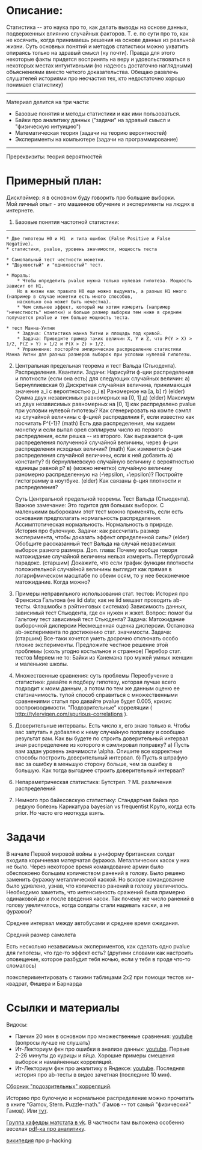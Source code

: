 
Описание:
========

Статистика -- это наука про то, как делать выводы на основе данных, подверженных влиянию случайных факторов. Т. е. по сути про то, как не косячить, когда принимаешь решения на основе данных из реальной жизни. Суть основных понятий и методов статистики можно ухватить опираясь только на здравый смысл (ну почти). Правда для этого некоторые факты придется воспринять на веру и удовольствоваться в некоторых местах интуитивными (но надеюсь достаточно наглядными) объяснениями вместо четкого доказательства. Обещаю развлечь слушателей историями про несчастия тех, кто недостаточно хорошо понимает статистику)

---

Материал делится на три части:
* Базовые понятия и методы статистики и как ими пользоваться.
* Байки про аналитику данных ("задачи" на здравый смысл и "физическую интуицию")
* Математическая теория (задачи на теорию вероятностей)
* Эксперименты на компьютере (задачи на программирование)

---

Пререквизиты: теория вероятностей


Примерный план:
===============
Дисклэймер: я в основном буду говорить про большие выборки.  
Мой личный опыт - это машинное обучение и эксперименты на людях в интернете.

1. Базовые понятия частотной статистики:
----------------------------------------

    * Две гипотезы H0 и H1  и типа ошибок (False Positive и False Negative).  
    * статистики, pvalue, уровень значимости, мощность теста  

    * Самопальный тест честности монетки.  
    * "Двухвостый" и "однохвостый" тест.

    * Мораль:
        * Чтобы определить pvalue нужна только нулевая гипотеза. Мощность зависит от H1.
        Но в жизни как правило H0 еще можно выдумать, а разных H1 много (например в случае монетки есть много способов,
        насколько она может быть нечестна).
        * Чем сильнее эффект, который мы хотим измерить (например "нечестность" монетки) и больше размер выборки тем ниже в среднем получается pvalue и тем больше мощность теста.

    * тест Манна-Уитни
        * Задача: Статистика манна Уитни и площадь под кривой.
        * Задача: Приведите пример таких величин X, Y и Z, что P(Y > X) > 1/2, P(Z > Y) > 1/2 и P(X > Z) > 1/2.
        * Упражнение: посторйте эмпирическое распределение статистики Манна Уитни для разных размеров выборок при условии нулевой гипотезы.

2. Центральная предельная теорема и тест Вальда (Стьюдента).
Распределения. Квантили.
Задачи:
    Нарисуйти ф-ции распределения и плотности (если она есть) для следующих случайных величин:
        а) Бернуллиевская
        б) Дискретная случайная величина, принимающая значение a_i с вероятностью p_i
        в) Раномерное на [a, b]
        г) (elder) Сумма двух независимых равномерных на [0, 1]
        д) (elder) Максимум из двух независимых равномерных на [0, 1]
    как распределено pvalue при условии нулевой гипотезы?
    Как сгенерировать на компе сэмпл из случайной величины с ф-цией распределния F, если известно как посчитать F^{-1}?
    (math) Есть два распределения, мы кидаем монетку и если выпал орел сэплируем число из первого распредления, если решка -- из второго. Как выражается ф-ция распределения полученной случайной величины, через ф-ции распределения исходных величин?
    (math) Как изменится ф-ция распределения случайной величины, если к ней добавить
        а) константу?
        б) бернуллиевскую случайную величину с вероятностью единицы равной p?
        в) (можно нечетко) случайную величину раномерно распределенную на (-\epsilon, +\epsilon)? Постройте гистограмму в ноутбуке.
    (elder) Как связаны ф-ция плотности и распределения?

    Суть Центральной предельной теоремы.
    Тест Вальда (Стьюдента).
    Важное замечание: Это годится для больших выборок. С маленькими выбороками этот тест можно применять, если есть оcнования предполагать нормальность распределения.
    Ассимптотическая нормальность. Нормальность в природе. История про булочную.
    Задачи:
        как рассчитать размер эксперимента, чтобы доказать эффект определенной силы?
        (elder) Обобщите рассказанный тест Вальда на случай независимых выборок разного размера.
    Доп. глава:
        Почему вообще говоря матожидание случайной величины нельзя измерить. Петербургский парадокс.
        (старшим) Докажите, что если график функции плотности положительной случайной величины выглядит как прямая в логарифмическом масштабе по обеим осям, то у нее бесконечное матожидание.
        Когда можно?

3. Примеры неправильного использования стат. тестов:
    История про Френсиса Гальтона (не iid data; как не iid мешает проводить ab-тесты. Флэшмобы в рэйтинговых системах)
    Зависимость данных, зависимый тест Стьюдента, где он нужен и жжет.
        Вопрос: помог бы Гальтону тест зависимый тест Стьюдента?
    Задача:
        Матожидание выборочной дисперсии
        Несмещенная оценка дисперсии.
    Остановка ab-эксперимента по достижению стат. значимости.
    Задача:
        (старшим) Все-таки хочется уметь досрочно отключать особо плохие эксперименты. Предложите честное решение этой проблемы (сколь угодно костыльное и странное)
    Перебор стат. тестов
    Меряем не то: Байки из Канемана про мужей умных женщин и маленькие школы.

4. Множественные сравнения:
    суть проблемы
    Переобучение в статистике: давайте я подберу гипотезу, которая лучше всего подходит к моим данным, а потом по тем же данным оценю ее статзначимость.
    тупой способ справиться с множественными сравнениями
    статья про давайте pvalue будет 0.005, кризис воспроизодимости.
    "Подозрительные" корреляции ( http://tylervigen.com/spurious-correlations ).

6. Доверительные интервалы.
    Есть число x, его знаю только я. Чтобы вас запутать я добавляю к нему случайную поправку и сообщаю результат вам. Как вы будете по строить доверительный интервал зная распределение из которого я сэмлировал поправку?
        а) Пусть вам задан уровень значимости \alpha. Опишите все корректные способы построить доверительный интервал.
        б) Пусть я штрафую вас за ошибку в меньшую сторону больше, чем за ошибку в большую. Как тогда выгоднее строить доверительный интервал?

5. Непараметрическая статистика:
    Бутстреп.
    ? ML различения распределений

6. Немного про байесовскую статистику:
    Стандартная байка про редкую болезнь
    Карикатура bayesian vs frequentist
    Круто, когда есть prior. Но часто его неоткуда взять.

Задачи
======

В начале Первой мировой войны в униформу британских солдат входила коричневая матерчатая фуражка. Металлических касок у них не было. Через некоторое время командование армии было обеспокоено большим количеством ранений в голову. Было решено заменить фуражку металлической каской. Но вскоре командование было удивлено, узнав, что количество ранений в голову увеличилось. Необходимо заметить, что интенсивность сражений была примерно одинаковой до и после введения касок. Так почему же число ранений в голову увеличилось, когда солдаты стали надевать каски, а не фуражки?

Среднее интервал между автобусами и среднее время ожидания.

Средний размер самолета

Есть несколько независимых экспериментов, как сделать одно pvalue для гипотезы, что где-то эффект есть? (другими словами как настроить оповещение, которое разбудит тебя ночью, если у тебя в проде что-то сломалось)

поэкcпериментировать с такими таблицами 2x2 при помощи тестов хи-квадрат, Фишера и Барнарда


Ссылки и материалы
==================
Видосы:
* Панчин 20 мин в основном про множественные сравнения: [youtube](https://www.youtube.com/watch?v=dcVG0NtZMwE) (вопросы лучше не слушать)
* Ит-Лекториум фкн про ошибки в анализе данных: [youtube](https://youtu.be/BOxC1_xHP9A?t=130). Первые 2-26 минуты до курицы и яйца. Хорошие примеры смещения выборок и намайненных корреляций.
* Ит-Лекториум фкн про аналитику в Яндексе: [youtube](https://youtu.be/dvf_x3V0j88?t=3528). Последняя история про ab-тесты в видео зачетная (последние 10 мин).

[Сборник "подозрительных" корреляций](http://tylervigen.com/spurious-correlations).

Историю про булочную и нормальное распределение можно прочитать в книге "Gamov, Stern. Puzzle-math." (Гамов -- тот самый "физический" Гамов). Или [тут](https://pikabu.ru/story/eshche_raz_o_normalnom_raspredelenii_6213153).

[Группа кафедры матстата в vk](https://vk.com/mathstat_mm). B частности там выложена особенно веселая [pdf-ка про аналитику](https://vk.com/doc821751_493607410?hash=353d43eabb6d5e3592&dl=3be03f004a5d20f2b8).

[википедия](https://en.wikipedia.org/wiki/Data_dredging) про p-hacking

